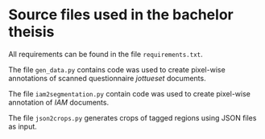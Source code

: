 # Source files used in the bachelor theisis

All requirements can be found in the file `requirements.txt`.

The file `gen_data.py` contains code was used to create pixel-wise annotations of scanned questionnaire _jottueset_ documents.

The file `iam2segmentation.py` contain code was used to create pixel-wise annotation of _IAM_ documents.

The file `json2crops.py` generates crops of tagged regions using JSON files as input. 
